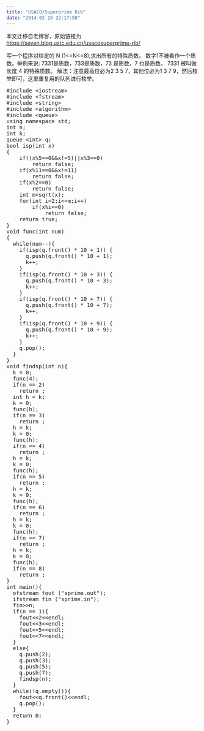 ```yaml
---
title: "USACO/Superprime Rib"
date: "2014-02-15 22:17:58"
---
```


本文迁移自老博客，原始链接为 <https://seven.blog.ustc.edu.cn/usacosuperprime-rib/>

写一个程序对给定的 N (1<=N<=8),求出所有的特殊质数。 数字1不被看作一个质数。举例来说: 7331是质数，733是质数，73 是质数，7 也是质数。 7331 被叫做长度 4 的特殊质数。
解法：注意最高位必为2 3 5 7，其他位必为1 3 7 9，然后枚举即可，这里重复用的队列进行枚举。
<pre class = "brush:[cpp]">
#include &lt;iostream&gt;
#include &lt;fstream&gt;
#include &lt;string&gt;
#include &lt;algorithm&gt;
#include &lt;queue&gt;
using namespace std;
int n;
int k;
queue &lt;int&gt; q;
bool isp(int x)
{
	if((x%5==0&&x!=5)||x%3==0)
		return false;
	if(x%11==0&&x!=11)
		return false;
	if(x%2==0)
		return false;
	int m=sqrt(x);
	for(int i=2;i<=m;i++)
		if(x%i==0)
			return false;
	return true;
}
void func(int num)
{
  while(num--){
	if(isp(q.front() * 10 + 1))	{
	  q.push(q.front() * 10 + 1);
	  k++;
	}
	if(isp(q.front() * 10 + 3))	{
	  q.push(q.front() * 10 + 3);
	  k++;
	}
	if(isp(q.front() * 10 + 7))	{
	  q.push(q.front() * 10 + 7);
	  k++;
	}
	if(isp(q.front() * 10 + 9))	{
	  q.push(q.front() * 10 + 9);
	  k++;
	}
	q.pop();
  }
}
void findsp(int n){
  k = 0;
  func(4);
  if(n == 2)
	return ;
  int h = k;
  k = 0;
  func(h);
  if(n == 3)
	return ;
  h = k;
  k = 0;
  func(h);
  if(n == 4)
	return ;
  h = k;
  k = 0;
  func(h);
  if(n == 5)
	return ;
  h = k;
  k = 0;
  func(h);
  if(n == 6)
	return ;
  h = k;
  k = 0;
  func(h);
  if(n == 7)
	return ;
  h = k;
  k = 0;
  func(h);
  if(n == 8)
	return ;
}
int main(){
  ofstream fout ("sprime.out");
  ifstream fin ("sprime.in");
  fin&gt;&gt;n;
  if(n == 1){
	fout&lt;&lt;2&lt;&lt;endl;
	fout&lt;&lt;3&lt;&lt;endl;
	fout&lt;&lt;5&lt;&lt;endl;
	fout&lt;&lt;7&lt;&lt;endl; 
  }
  else{
	q.push(2);
	q.push(3);
	q.push(5);
	q.push(7);
	findsp(n);
  }
  while(!q.empty()){
	fout&lt;&lt;q.front()&lt;&lt;endl;
	q.pop();
  }
  return 0;
}
</pre>
